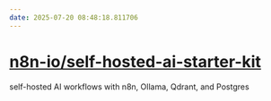 ```yaml
---
date: 2025-07-20 08:48:18.811706
---
```


# [n8n-io/self-hosted-ai-starter-kit](https://github.com/n8n-io/self-hosted-ai-starter-kit)

self-hosted AI workflows with n8n, Ollama, Qdrant, and Postgres